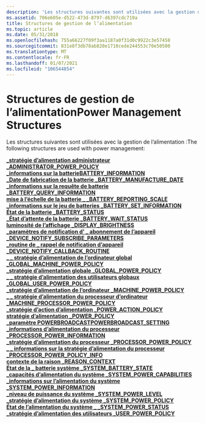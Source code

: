 ```yaml
---
description: 'Les structures suivantes sont utilisées avec la gestion de l’alimentation :'
ms.assetid: 706e605e-d522-473d-8797-d6397cdc719a
title: Structures de gestion de l’alimentation
ms.topic: article
ms.date: 05/31/2018
ms.openlocfilehash: 755a66227f09f3aa1187a0f31d0c9922c3e57458
ms.sourcegitcommit: 831e8f3db78ab820e1710cede244553c70e50500
ms.translationtype: MT
ms.contentlocale: fr-FR
ms.lasthandoff: 01/07/2021
ms.locfileid: "106544854"
---
```

# <a name="power-management-structures"></a><span data-ttu-id="e504f-103">Structures de gestion de l’alimentation</span><span class="sxs-lookup"><span data-stu-id="e504f-103">Power Management Structures</span></span>

<span data-ttu-id="e504f-104">Les structures suivantes sont utilisées avec la gestion de l’alimentation :</span><span class="sxs-lookup"><span data-stu-id="e504f-104">The following structures are used with power management:</span></span>

<dl>

[<span data-ttu-id="e504f-105">**\_stratégie d’alimentation administrateur \_**</span><span class="sxs-lookup"><span data-stu-id="e504f-105">**ADMINISTRATOR\_POWER\_POLICY**</span></span>](/windows/desktop/api/WinNT/ns-winnt-administrator_power_policy)  
[<span data-ttu-id="e504f-106">**\_informations sur la batterie**</span><span class="sxs-lookup"><span data-stu-id="e504f-106">**BATTERY\_INFORMATION**</span></span>](battery-information-str.md)  
[<span data-ttu-id="e504f-107">**\_Date de fabrication de la batterie \_**</span><span class="sxs-lookup"><span data-stu-id="e504f-107">**BATTERY\_MANUFACTURE\_DATE**</span></span>](battery-manufacture-date-str.md)  
[<span data-ttu-id="e504f-108">**\_informations sur la requête de batterie \_**</span><span class="sxs-lookup"><span data-stu-id="e504f-108">**BATTERY\_QUERY\_INFORMATION**</span></span>](battery-query-information-str.md)  
[<span data-ttu-id="e504f-109">**mise à l’échelle de la batterie \_ \_**</span><span class="sxs-lookup"><span data-stu-id="e504f-109">**BATTERY\_REPORTING\_SCALE**</span></span>](/windows/desktop/api/WinNT/ns-winnt-battery_reporting_scale)  
[<span data-ttu-id="e504f-110">**\_informations sur le jeu de batteries \_**</span><span class="sxs-lookup"><span data-stu-id="e504f-110">**BATTERY\_SET\_INFORMATION**</span></span>](battery-set-information-str.md)  
[<span data-ttu-id="e504f-111">**État de la batterie \_**</span><span class="sxs-lookup"><span data-stu-id="e504f-111">**BATTERY\_STATUS**</span></span>](battery-status-str.md)  
[<span data-ttu-id="e504f-112">**\_État d’attente de la batterie \_**</span><span class="sxs-lookup"><span data-stu-id="e504f-112">**BATTERY\_WAIT\_STATUS**</span></span>](battery-wait-status-str.md)  
<span data-ttu-id="e504f-113">[**luminosité de l’affichage \_**](/previous-versions/windows/desktop/legacy/aa372686(v=vs.85))</span><span class="sxs-lookup"><span data-stu-id="e504f-113">[**DISPLAY\_BRIGHTNESS**](/previous-versions/windows/desktop/legacy/aa372686(v=vs.85))</span></span>  
[<span data-ttu-id="e504f-114">**\_paramètres de notification d' \_ abonnement de l’appareil \_**</span><span class="sxs-lookup"><span data-stu-id="e504f-114">**DEVICE\_NOTIFY\_SUBSCRIBE\_PARAMETERS**</span></span>](/windows/desktop/api/Powrprof/ns-powrprof-device_notify_subscribe_parameters)  
[<span data-ttu-id="e504f-115">**\_routine de \_ rappel de notification d’appareil \_**</span><span class="sxs-lookup"><span data-stu-id="e504f-115">**DEVICE\_NOTIFY\_CALLBACK\_ROUTINE**</span></span>](/windows/desktop/api/Powrprof/nc-powrprof-device_notify_callback_routine)  
[<span data-ttu-id="e504f-116">**\_ \_ stratégie d’alimentation de l’ordinateur global \_**</span><span class="sxs-lookup"><span data-stu-id="e504f-116">**GLOBAL\_MACHINE\_POWER\_POLICY**</span></span>](/windows/desktop/api/PowrProf/ns-powrprof-global_machine_power_policy)  
[<span data-ttu-id="e504f-117">**\_stratégie d’alimentation globale \_**</span><span class="sxs-lookup"><span data-stu-id="e504f-117">**GLOBAL\_POWER\_POLICY**</span></span>](/windows/desktop/api/PowrProf/ns-powrprof-global_power_policy)  
[<span data-ttu-id="e504f-118">**\_ \_ stratégie d’alimentation des utilisateurs globaux \_**</span><span class="sxs-lookup"><span data-stu-id="e504f-118">**GLOBAL\_USER\_POWER\_POLICY**</span></span>](/windows/desktop/api/PowrProf/ns-powrprof-global_user_power_policy)  
[<span data-ttu-id="e504f-119">**\_stratégie d’alimentation de l’ordinateur \_**</span><span class="sxs-lookup"><span data-stu-id="e504f-119">**MACHINE\_POWER\_POLICY**</span></span>](/windows/desktop/api/PowrProf/ns-powrprof-machine_power_policy)  
[<span data-ttu-id="e504f-120">**\_ \_ stratégie d’alimentation du processeur d’ordinateur \_**</span><span class="sxs-lookup"><span data-stu-id="e504f-120">**MACHINE\_PROCESSOR\_POWER\_POLICY**</span></span>](/windows/desktop/api/PowrProf/ns-powrprof-machine_processor_power_policy)  
[<span data-ttu-id="e504f-121">**\_stratégie d’action d’alimentation \_**</span><span class="sxs-lookup"><span data-stu-id="e504f-121">**POWER\_ACTION\_POLICY**</span></span>](/windows/desktop/api/WinNT/ns-winnt-power_action_policy)  
[<span data-ttu-id="e504f-122">**stratégie d’alimentation \_**</span><span class="sxs-lookup"><span data-stu-id="e504f-122">**POWER\_POLICY**</span></span>](/windows/desktop/api/PowrProf/ns-powrprof-power_policy)  
[<span data-ttu-id="e504f-123">**\_paramètre POWERBROADCAST**</span><span class="sxs-lookup"><span data-stu-id="e504f-123">**POWERBROADCAST\_SETTING**</span></span>](/windows/desktop/api/WinUser/ns-winuser-powerbroadcast_setting)  
[<span data-ttu-id="e504f-124">**\_informations d’alimentation du processeur \_**</span><span class="sxs-lookup"><span data-stu-id="e504f-124">**PROCESSOR\_POWER\_INFORMATION**</span></span>](processor-power-information-str.md)  
[<span data-ttu-id="e504f-125">**\_stratégie d’alimentation du processeur \_**</span><span class="sxs-lookup"><span data-stu-id="e504f-125">**PROCESSOR\_POWER\_POLICY**</span></span>](/windows/desktop/api/WinNT/ns-winnt-processor_power_policy)  
[<span data-ttu-id="e504f-126">**\_ \_ informations sur la stratégie d’alimentation du processeur \_**</span><span class="sxs-lookup"><span data-stu-id="e504f-126">**PROCESSOR\_POWER\_POLICY\_INFO**</span></span>](/windows/desktop/api/WinNT/ns-winnt-processor_power_policy_info)  
[<span data-ttu-id="e504f-127">**contexte de la raison \_**</span><span class="sxs-lookup"><span data-stu-id="e504f-127">**REASON\_CONTEXT**</span></span>](/windows/desktop/api/MinWinBase/ns-minwinbase-reason_context)  
[<span data-ttu-id="e504f-128">**État de la \_ batterie système \_**</span><span class="sxs-lookup"><span data-stu-id="e504f-128">**SYSTEM\_BATTERY\_STATE**</span></span>](/windows/desktop/api/WinNT/ns-winnt-system_battery_state)  
[<span data-ttu-id="e504f-129">**\_capacités d’alimentation du système \_**</span><span class="sxs-lookup"><span data-stu-id="e504f-129">**SYSTEM\_POWER\_CAPABILITIES**</span></span>](/windows/desktop/api/WinNT/ns-winnt-system_power_capabilities)  
[<span data-ttu-id="e504f-130">**\_informations sur l’alimentation du système \_**</span><span class="sxs-lookup"><span data-stu-id="e504f-130">**SYSTEM\_POWER\_INFORMATION**</span></span>](system-power-information-str.md)  
[<span data-ttu-id="e504f-131">**\_niveau de puissance du système \_**</span><span class="sxs-lookup"><span data-stu-id="e504f-131">**SYSTEM\_POWER\_LEVEL**</span></span>](/windows/desktop/api/WinNT/ns-winnt-system_power_level)  
[<span data-ttu-id="e504f-132">**\_stratégie d’alimentation du système \_**</span><span class="sxs-lookup"><span data-stu-id="e504f-132">**SYSTEM\_POWER\_POLICY**</span></span>](/windows/desktop/api/WinNT/ns-winnt-system_power_policy)  
[<span data-ttu-id="e504f-133">**État de l’alimentation du système \_ \_**</span><span class="sxs-lookup"><span data-stu-id="e504f-133">**SYSTEM\_POWER\_STATUS**</span></span>](/windows/desktop/api/Winbase/ns-winbase-system_power_status)  
[<span data-ttu-id="e504f-134">**\_stratégie d’alimentation des utilisateurs \_**</span><span class="sxs-lookup"><span data-stu-id="e504f-134">**USER\_POWER\_POLICY**</span></span>](/windows/desktop/api/PowrProf/ns-powrprof-user_power_policy)  
</dl>

 

 
